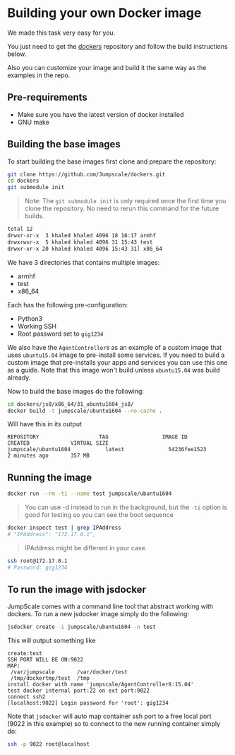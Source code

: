 # Building your own Docker image

We made this task very easy for you.

You just need to get the [dockers](https://github.com/Jumpscale/dockers) repository and follow the build instructions below.

Also you can customize your image and build it the same way as the examples in the repo.

## Pre-requirements

- Make sure you have the latest version of docker installed
- GNU make

## Building the base images

To start building the base images first clone and prepare the repository:

```bash
git clone https://github.com/Jumpscale/dockers.git
cd dockers
git submodule init
```

> Note: The `git submodule init` is only required once the first time you clone the repository. No need to rerun this command for the future builds.

```bash
total 12                                                                                                                                                                                                   
drwxr-xr-x  3 khaled khaled 4096 18 16:17 armhf                                                                                                                                                        
drwxrwxr-x  5 khaled khaled 4096 31 15:43 test                                                                                                                                                         
drwxr-xr-x 20 khaled khaled 4096 أ31 15:43 x86_64
```

We have 3 directories that contains multiple images:

- armhf
- test
- x86_64

Each has the following pre-configuration:

- Python3
- Working SSH
- Root password set to `gig1234`

We also have the `AgentController8` as an example of a custom image that uses `ubuntu15.04` image to pre-install some services. If you need to build a custom image that pre-installs your apps and services you can use this one as a guide. Note that this image won't build unless `ubuntu15.04` was build already.

Now to build the base images do the following:

```bash
cd dockers/js8/x86_64/31_ubuntu1604_js8/
docker build -t jumpscale/ubuntu1604 --no-cache .
```


Will have this in its output

```raw
REPOSITORY                   TAG                 IMAGE ID            CREATED             VIRTUAL SIZE
jumpscale/ubuntu1604           latest              54236fee1523        2 minutes ago       357 MB
```

## Running the image

```bash
docker run --rm -ti --name test jumpscale/ubuntu1604
```

> You can use -d instead to run in the background, but the `-ti` option is good for testing so you can see the boot sequence

```bash
docker inspect test | grep IPAddress
# "IPAddress": "172.17.0.1",
```

> IPAddress might be different in your case.

```bash
ssh root@172.17.0.1
# Password: gig1234
```

## To run the image with jsdocker

JumpScale comes with a command line tool that abstract working with dockers. To run a new jsdocker image simply do the following:

```bash
jsdocker create -i jumpscale/ubuntu1604 -n test
```

This will output something like

```raw
create:test
SSH PORT WILL BE ON:9022
MAP:
 /var/jumpscale       /var/docker/test
 /tmp/dockertmp/test  /tmp
install docker with name 'jumpscale/AgentController8:15.04'
test docker internal port:22 on ext port:9022
connect ssh2
[localhost:9022] Login password for 'root': gig1234
```

Note that `jsdocker` will auto map container ssh port to a free local port (9022 in this example) so to connect to the new running container simply do:

```bash
ssh -p 9022 root@localhost
```
